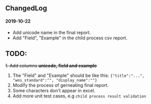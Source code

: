 ## ChangedLog
#### 2019-10-22
* Add unicode name in the final report.
* Add "Field", "Example" in the  child process csv report.

## TODO:
~~1. Add columns **unicode, field and example**~~
1. The "Field" and "Example" should be like this: `{"title":"...", "wos_standard":"", "display_name":""}`
2. Modify the process of gerneating final report.
3. Some characters don't appear in excel.
4. Add more unit test cases, e.g `child process result validation`